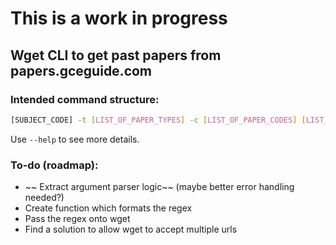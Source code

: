 # This is a work in progress

## Wget CLI to get past papers from papers.gceguide.com

### Intended command structure:
```bash
[SUBJECT_CODE] -t [LIST_OF_PAPER_TYPES] -c [LIST_OF_PAPER_CODES] [LIST_OF_YEARS]
```
Use `--help` to see more details.

### To-do (roadmap):
- ~~ Extract argument parser logic~~ (maybe better error handling needed?)
- Create function which formats the regex
- Pass the regex onto wget
- Find a solution to allow wget to accept multiple urls

